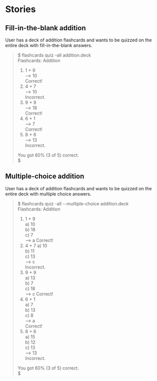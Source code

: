 # Stories

## Fill-in-the-blank addition
User has a deck of addition flashcards and wants to be quizzed on the entire
deck with fill-in-the-blank answers.

> $ flashcards quiz -all addition.deck  
> Flashcards: Addition  
> 1) 1 + 9  
> --> 10  
> Correct!  
> 2) 4 + 7  
> --> 10  
> Incorrect.  
> 3) 9 + 9  
> --> 18  
> Correct!  
> 4) 6 + 1  
> --> 7  
> Correct!  
> 5) 8 + 6  
> --> 13  
> Incorrect.  
>   
> You got 60% (3 of 5) correct.  
> $  

## Multiple-choice addition
User has a deck of addition flashcards and wants to be quizzed on the entire
deck with multiple choice answers.

> $ flashcards quiz -all --multiple-choice addition.deck  
> Flashcards: Addition  
> 1) 1 + 9  
>   a) 10  
>   b) 18  
>   c) 7  
> --> a
> Correct!  
> 2) 4 + 7
>   a) 10  
>   b) 11  
>   c) 13  
> --> c  
> Incorrect.  
> 3) 9 + 9  
>   a) 13  
>   b) 7  
>   c) 18  
> --> c 
> Correct!  
> 4) 6 + 1  
>   a) 7  
>   b) 13  
>   c) 8  
> --> a  
> Correct!  
> 5) 8 + 6  
>   a) 15  
>   b) 12  
>   c) 13  
> --> 13  
> Incorrect.  
>   
> You got 60% (3 of 5) correct.  
> $  
